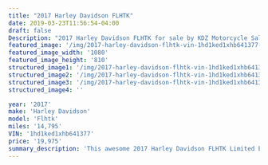 ```yaml
---
title: "2017 Harley Davidson FLHTK"
date: 2019-03-23T11:56:54-04:00
draft: false
Description: "2017 Harley Davidson FLHTK for sale by KDZ Motorcycle Sales & Service. This awesome Limited Edition motorcycle is immediately road ready. Includes all the available options. Priced $3,000 below book value!"
featured_image: '/img/2017-harley-davidson-flhtk-vin-1hd1ked1xhb641377-01.jpg'
featured_image_width: '1080'
featured_image_height: '810'
structured_image1: '/img/2017-harley-davidson-flhtk-vin-1hd1ked1xhb641377-02.jpg'
structured_image2: '/img/2017-harley-davidson-flhtk-vin-1hd1ked1xhb641377-03.jpg'
structured_image3: '/img/2017-harley-davidson-flhtk-vin-1hd1ked1xhb641377-04.jpg'
structured_image4: ''

year: '2017'
make: 'Harley Davidson'
model: 'Flhtk'
miles: '14,795'
VIN: '1hd1ked1xhb641377'
price: '19,975'
summary_description: 'This awesome 2017 Harley Davidson FLHTK Limited Edition motorcycle is ready for the road. Includes all the available options. Priced $3,000 below book value!'
---
```

